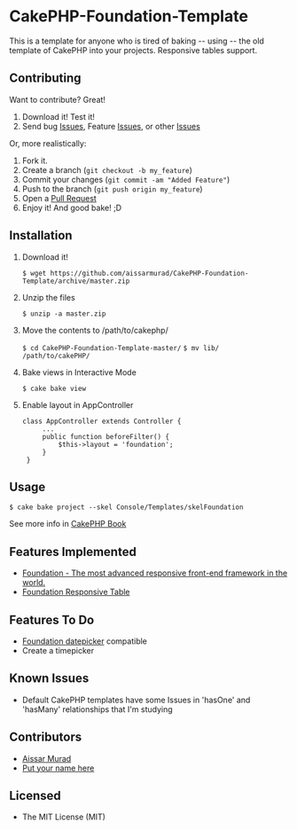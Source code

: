 CakePHP-Foundation-Template
===========================

This is a template for anyone who is tired of baking -- using -- the old template of CakePHP into your projects. Responsive tables support.

Contributing
------------

Want to contribute? Great!

1. Download it! Test it!
2. Send bug [Issues](https://github.com/aissarmurad/CakePHP-Foundation-Template/issues), Feature [Issues](https://github.com/aissarmurad/CakePHP-Foundation-Template/issues), or other [Issues](https://github.com/aissarmurad/CakePHP-Foundation-Template/issues)

Or, more realistically:

1. Fork it.
2. Create a branch (`git checkout -b my_feature`)
3. Commit your changes (`git commit -am "Added Feature"`)
4. Push to the branch (`git push origin my_feature`)
5. Open a [Pull Request](https://github.com/aissarmurad/CakePHP-Foundation-Template/pulls)
6. Enjoy it! And good bake! ;D

Installation
------------

1. Download it!
    
    `$ wget https://github.com/aissarmurad/CakePHP-Foundation-Template/archive/master.zip`


2. Unzip the files

    `$ unzip -a master.zip`


3. Move the contents to /path/to/cakephp/

    `$ cd CakePHP-Foundation-Template-master/`
    `$ mv lib/ /path/to/cakePHP/`


4. Bake views in Interactive Mode

    `$ cake bake view`

5. Enable layout in AppController

    ```
    class AppController extends Controller {
         ...
         public function beforeFilter() {
             $this->layout = 'foundation';
         }
     }
     ```


Usage
-----

    $ cake bake project --skel Console/Templates/skelFoundation

 See more info in [CakePHP Book](http://book.cakephp.org/2.0/en/console-and-shells/code-generation-with-bake.html)

Features Implemented
--------------------
* [Foundation - The most advanced responsive front-end framework in the world.](http://foundation.zurb.com/)
* [Foundation Responsive Table](http://zurb.com/playground/responsive-tables)

Features To Do
--------------
* [Foundation datepicker]( http://foundation-datepicker.peterbeno.com/) compatible
* Create a timepicker

Known Issues
------------
* Default CakePHP templates have some Issues in 'hasOne' and 'hasMany' relationships that I'm studying

Contributors
------------
* [Aissar Murad](http://facebook.com/aissarmurad/)
* [Put your name here](http://localhost/)

Licensed
--------
* The MIT License (MIT)
